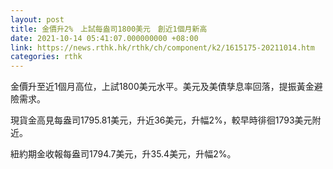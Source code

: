 ```yaml
---
layout: post
title: 金價升2%　上試每盎司1800美元　創近1個月新高
date: 2021-10-14 05:41:07.000000000 +08:00
link: https://news.rthk.hk/rthk/ch/component/k2/1615175-20211014.htm
categories: rthk
---
```


金價升至近1個月高位，上試1800美元水平。美元及美債孳息率回落，提振黃金避險需求。

現貨金高見每盎司1795.81美元，升近36美元，升幅2%，較早時徘徊1793美元附近。

紐約期金收報每盎司1794.7美元，升35.4美元，升幅2%。
